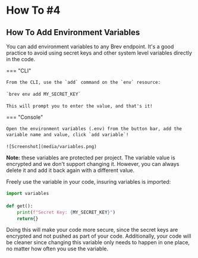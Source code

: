 # How To #4
## How To Add Environment Variables

You can add environment variables to any Brev endpoint. It's a good practice to avoid using secret keys and other system level variables directly in the code. 



=== "CLI"

    From the CLI, use the `add` command on the `env` resource:

    `brev env add MY_SECRET_KEY`

    This will prompt you to enter the value, and that's it! 


=== "Console"

    Open the environment variables (.env) from the button bar, add the variable name and value, click `add variable`! 

    ![Screenshot](media/variables.png)
    

**Note:** these variables are protected per project. The variable value is encrypted and we don't support changing it. However, you can always delete it and add it back again with a different value. 

Freely use the variable in your code, insuring variables is imported:

```python
import variables

def get():
    print(f"Secret Key: {MY_SECRET_KEY}")
    return{}
```

Doing this will make your code more secure, since the secret keys are encrypted and not pushed as part of your code. Additionally, your code will be cleaner since changing this variable only needs to happen in one place, no matter how often you use the variable.

